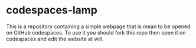 # codespaces-lamp

This is a repository containing a simple webpage that is mean to be opened on GitHub codespaces. To use it you should fork this repo then open it on codespaces and edit the website at will. 
